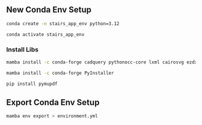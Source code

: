 


## New Conda Env Setup

```sh
conda create -n stairs_app_env python=3.12
```

```sh
conda activate stairs_app_env
```

### Install Libs


```sh
mamba install -c conda-forge cadquery pythonocc-core lxml cairosvg ezdxf pyside6 jupyterlab pydantic pydantic-settings pytest reportlab qt-material
```


```sh
mamba install -c conda-forge PyInstaller
```


```sh
pip install pymupdf
```


## Export Conda Env Setup

```sh
mamba env export > environment.yml
```

